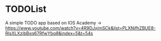 # TODOList

A simple TODO app based on IOS Academy -> https://www.youtube.com/watch?v=4R9DJxjmSCk&list=PLXNifhZBUE8-RlsXLXzibBxq67RfwYbq8&index=5&t=54s
